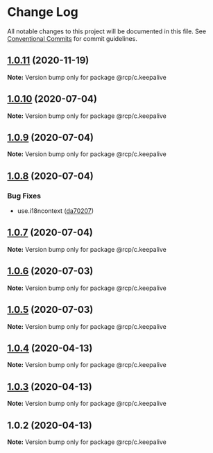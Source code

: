 # Change Log

All notable changes to this project will be documented in this file.
See [Conventional Commits](https://conventionalcommits.org) for commit guidelines.

<a name="1.0.11"></a>
## [1.0.11](https://github.com/imcuttle/rcp/compare/@rcp/c.keepalive@1.0.10...@rcp/c.keepalive@1.0.11) (2020-11-19)

**Note:** Version bump only for package @rcp/c.keepalive





<a name="1.0.10"></a>

## [1.0.10](https://github.com/imcuttle/rcp/compare/@rcp/c.keepalive@1.0.9...@rcp/c.keepalive@1.0.10) (2020-07-04)

**Note:** Version bump only for package @rcp/c.keepalive

<a name="1.0.9"></a>

## [1.0.9](https://github.com/imcuttle/rcp/compare/@rcp/c.keepalive@1.0.8...@rcp/c.keepalive@1.0.9) (2020-07-04)

**Note:** Version bump only for package @rcp/c.keepalive

<a name="1.0.8"></a>

## [1.0.8](https://github.com/imcuttle/rcp/compare/@rcp/c.keepalive@1.0.7...@rcp/c.keepalive@1.0.8) (2020-07-04)

### Bug Fixes

- use.i18ncontext ([da70207](https://github.com/imcuttle/rcp/commit/da70207))

<a name="1.0.7"></a>

## [1.0.7](https://github.com/imcuttle/rcp/compare/@rcp/c.keepalive@1.0.6...@rcp/c.keepalive@1.0.7) (2020-07-04)

**Note:** Version bump only for package @rcp/c.keepalive

<a name="1.0.6"></a>

## [1.0.6](https://github.com/imcuttle/rcp/compare/@rcp/c.keepalive@1.0.5...@rcp/c.keepalive@1.0.6) (2020-07-03)

**Note:** Version bump only for package @rcp/c.keepalive

<a name="1.0.5"></a>

## [1.0.5](https://github.com/imcuttle/rcp/compare/@rcp/c.keepalive@1.0.4...@rcp/c.keepalive@1.0.5) (2020-07-03)

**Note:** Version bump only for package @rcp/c.keepalive

<a name="1.0.4"></a>

## [1.0.4](https://github.com/imcuttle/rcp/compare/@rcp/c.keepalive@1.0.2...@rcp/c.keepalive@1.0.4) (2020-04-13)

**Note:** Version bump only for package @rcp/c.keepalive

<a name="1.0.3"></a>

## [1.0.3](https://github.com/imcuttle/rcp/compare/@rcp/c.keepalive@1.0.2...@rcp/c.keepalive@1.0.3) (2020-04-13)

**Note:** Version bump only for package @rcp/c.keepalive

<a name="1.0.2"></a>

## 1.0.2 (2020-04-13)

**Note:** Version bump only for package @rcp/c.keepalive
